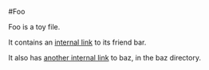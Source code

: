 #Foo

Foo is a toy file.

It contains an [internal link](bar.md) to its friend bar.

It also has [another internal link](baz/baz.md) to baz, in the baz directory.
